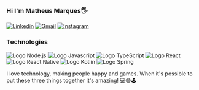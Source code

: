 ### Hi I'm Matheus Marques🖐️
[![Linkedin](https://img.shields.io/badge/LinkedIn-0077B5?style=for-the-badge&logo=linkedin&logoColor=white)](https://www.linkedin.com/in/matheus-marques-costa/)
[![Gmail](https://img.shields.io/badge/Gmail-D14836?style=for-the-badge&logo=gmail&logoColor=white)](mailto:matheusm537@gmail.com)
[![Instagram](https://img.shields.io/badge/Instagram-E4405F?style=for-the-badge&logo=instagram&logoColor=white)](https://www.instagram.com/this.marques/)

<!--- <div height="180em">
![Matheus's GitHub stats](https://github-readme-stats.vercel.app/api?username=Marques537&show_icons=true&theme=radical&count_private=true)
  
[![Top Langs](https://github-readme-stats.vercel.app/api/top-langs/?username=Marques537&layout=compact&theme=radical&count_private=true)](https://github.com/anuraghazra/github-readme-stats)

</div>
-->

### Technologies




<div style="display: inline_block">
  <img aling="center" alt="Logo Node.js" src="https://img.shields.io/badge/Node.js-43853D?style=for-the-badge&logo=node.js&logoColor=white">
  <img aling="center" alt="Logo Javascript" src="https://img.shields.io/badge/JavaScript-F7DF1E?style=for-the-badge&logo=javascript&logoColor=black">
  <img aling="center" alt="Logo TypeScript" src="https://img.shields.io/badge/TypeScript-007ACC?style=for-the-badge&logo=typescript&logoColor=white">
  <img aling="center" alt="Logo React" src="https://img.shields.io/badge/React-20232A?style=for-the-badge&logo=react&logoColor=61DAFB">
  <img aling="center" alt="Logo React Native" src="https://img.shields.io/badge/React_Native-20232A?style=for-the-badge&logo=react&logoColor=61DAFB">
  <img aling="center" alt="Logo Kotlin" src="https://img.shields.io/badge/Kotlin-20232A?style=for-the-badge&logo=kotlin&logoColor=61DAFB%22">
  <img aling="center" alt="Logo Spring" src="https://img.shields.io/badge/Spring-20232A?style=for-the-badge&logo=spring">
  
  
<!--   <img aling="center" alt="Logo HTML5" src="https://img.shields.io/badge/HTML5-E34F26?style=for-the-badge&logo=html5&logoColor=white"> -->
<!--   <img aling="center" alt="Logo CSS3" src="https://img.shields.io/badge/CSS3-1572B6?style=for-the-badge&logo=css3&logoColor=white"> -->
</div>

I love technology, making people happy and games. When it's possible to put these three things together it's amazing! 💻😄🕹️
